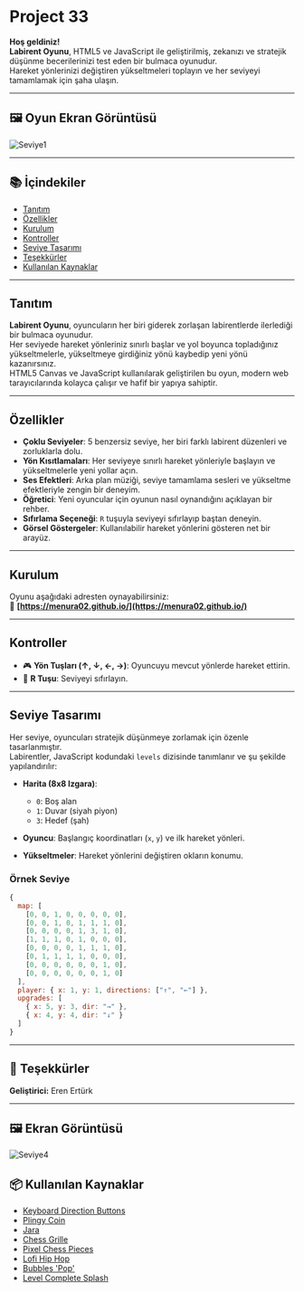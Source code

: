 
# Project 33

**Hoş geldiniz!**  
**Labirent Oyunu**, HTML5 ve JavaScript ile geliştirilmiş, zekanızı ve stratejik düşünme becerilerinizi test eden bir bulmaca oyunudur.  
Hareket yönlerinizi değiştiren yükseltmeleri toplayın ve her seviyeyi tamamlamak için şaha ulaşın.

---

## 🖼️ Oyun Ekran Görüntüsü

![Seviye1](https://github.com/user-attachments/assets/f891a854-9bc9-453f-b3e2-d8d0d33e8114)


---

## 📚 İçindekiler

- [Tanıtım](#tanıtım)
- [Özellikler](#özellikler)
- [Kurulum](#kurulum)
- [Kontroller](#kontroller)
- [Seviye Tasarımı](#seviye-tasarımı)
- [Teşekkürler](#teşekkürler)
- [Kullanılan Kaynaklar](#kullanılan-kaynaklar)

---

## Tanıtım

**Labirent Oyunu**, oyuncuların her biri giderek zorlaşan labirentlerde ilerlediği bir bulmaca oyunudur.  
Her seviyede hareket yönleriniz sınırlı başlar ve yol boyunca topladığınız yükseltmelerle, yükseltmeye girdiğiniz yönü kaybedip yeni yönü kazanırsınız.  
HTML5 Canvas ve JavaScript kullanılarak geliştirilen bu oyun, modern web tarayıcılarında kolayca çalışır ve hafif bir yapıya sahiptir.

---

## Özellikler

- **Çoklu Seviyeler**: 5 benzersiz seviye, her biri farklı labirent düzenleri ve zorluklarla dolu.  
- **Yön Kısıtlamaları**: Her seviyeye sınırlı hareket yönleriyle başlayın ve yükseltmelerle yeni yollar açın.  
- **Ses Efektleri**: Arka plan müziği, seviye tamamlama sesleri ve yükseltme efektleriyle zengin bir deneyim.  
- **Öğretici**: Yeni oyuncular için oyunun nasıl oynandığını açıklayan bir rehber.  
- **Sıfırlama Seçeneği**: `R` tuşuyla seviyeyi sıfırlayıp baştan deneyin.  
- **Görsel Göstergeler**: Kullanılabilir hareket yönlerini gösteren net bir arayüz.

---

## Kurulum

Oyunu aşağıdaki adresten oynayabilirsiniz:  
🔗 **[https://menura02.github.io/](https://menura02.github.io/)**

---

## Kontroller

- 🎮 **Yön Tuşları (↑, ↓, ←, →)**: Oyuncuyu mevcut yönlerde hareket ettirin.  
- 🔄 **R Tuşu**: Seviyeyi sıfırlayın.

---

## Seviye Tasarımı

Her seviye, oyuncuları stratejik düşünmeye zorlamak için özenle tasarlanmıştır.  
Labirentler, JavaScript kodundaki `levels` dizisinde tanımlanır ve şu şekilde yapılandırılır:

- **Harita (8x8 Izgara)**:  
  - `0`: Boş alan  
  - `1`: Duvar (siyah piyon)    
  - `3`: Hedef (şah)

- **Oyuncu**: Başlangıç koordinatları (`x`, `y`) ve ilk hareket yönleri.  
- **Yükseltmeler**: Hareket yönlerini değiştiren okların konumu.

###  Örnek Seviye

```javascript
{
  map: [
    [0, 0, 1, 0, 0, 0, 0, 0],
    [0, 0, 1, 0, 1, 1, 1, 0],
    [0, 0, 0, 0, 1, 3, 1, 0],
    [1, 1, 1, 0, 1, 0, 0, 0],
    [0, 0, 0, 0, 1, 1, 1, 0],
    [0, 1, 1, 1, 1, 0, 0, 0],
    [0, 0, 0, 0, 0, 0, 1, 0],
    [0, 0, 0, 0, 0, 0, 1, 0]
  ],
  player: { x: 1, y: 1, directions: ["↑", "←"] },
  upgrades: [
    { x: 5, y: 3, dir: "→" },
    { x: 4, y: 4, dir: "↓" }
  ]
}
```

---

## 🙏 Teşekkürler

**Geliştirici:** Eren Ertürk

---

## 🖼️ Ekran Görüntüsü


![Seviye4](https://github.com/user-attachments/assets/00fea961-c5e8-4fb4-8f88-50e2a178d4d5)


## 📦 Kullanılan Kaynaklar

- [Keyboard Direction Buttons](https://opengameart.org/content/keyboard-direction-buttons)  
- [Plingy Coin](https://opengameart.org/content/plingy-coin)  
- [Jara](https://opengameart.org/content/jara)  
- [Chess Grille](https://opengameart.org/content/chess-grille)  
- [Pixel Chess Pieces](https://opengameart.org/content/pixel-chess-pieces)  
- [Lofi Hip Hop](https://opengameart.org/content/lofi-hip-hop)  
- [Bubbles 'Pop'](https://opengameart.org/content/bubbles-pop)  
- [Level Complete Splash](https://opengameart.org/content/level-complete-splash)
